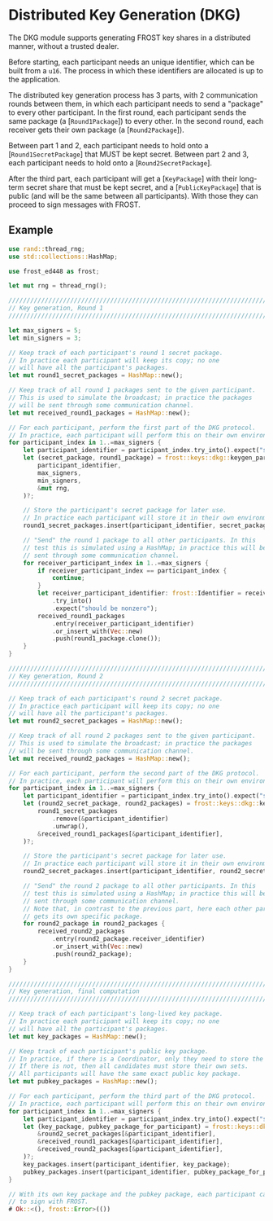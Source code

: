 # Distributed Key Generation (DKG)

The DKG module supports generating FROST key shares in a distributed manner,
without a trusted dealer.

Before starting, each participant needs an unique identifier, which can be built from
a `u16`. The process in which these identifiers are allocated is up to the application.

The distributed key generation process has 3 parts, with 2 communication rounds
between them, in which each participant needs to send a "package" to every other
participant. In the first round, each participant sends the same package
(a [`Round1Package`]) to every other. In the second round, each receiver gets
their own package (a [`Round2Package`]).

Between part 1 and 2, each participant needs to hold onto a [`Round1SecretPackage`]
that MUST be kept secret. Between part 2 and 3, each participant needs to hold
onto a [`Round2SecretPackage`].

After the third part, each participant will get a [`KeyPackage`] with their
long-term secret share that must be kept secret, and a [`PublicKeyPackage`]
that is public (and will be the same between all participants). With those
they can proceed to sign messages with FROST.


## Example

```rust
use rand::thread_rng;
use std::collections::HashMap;

use frost_ed448 as frost;

let mut rng = thread_rng();

////////////////////////////////////////////////////////////////////////////
// Key generation, Round 1
////////////////////////////////////////////////////////////////////////////

let max_signers = 5;
let min_signers = 3;

// Keep track of each participant's round 1 secret package.
// In practice each participant will keep its copy; no one
// will have all the participant's packages.
let mut round1_secret_packages = HashMap::new();

// Keep track of all round 1 packages sent to the given participant.
// This is used to simulate the broadcast; in practice the packages
// will be sent through some communication channel.
let mut received_round1_packages = HashMap::new();

// For each participant, perform the first part of the DKG protocol.
// In practice, each participant will perform this on their own environments.
for participant_index in 1..=max_signers {
    let participant_identifier = participant_index.try_into().expect("should be nonzero");
    let (secret_package, round1_package) = frost::keys::dkg::keygen_part1(
        participant_identifier,
        max_signers,
        min_signers,
        &mut rng,
    )?;

    // Store the participant's secret package for later use.
    // In practice each participant will store it in their own environment.
    round1_secret_packages.insert(participant_identifier, secret_package);

    // "Send" the round 1 package to all other participants. In this
    // test this is simulated using a HashMap; in practice this will be
    // sent through some communication channel.
    for receiver_participant_index in 1..=max_signers {
        if receiver_participant_index == participant_index {
            continue;
        }
        let receiver_participant_identifier: frost::Identifier = receiver_participant_index
            .try_into()
            .expect("should be nonzero");
        received_round1_packages
            .entry(receiver_participant_identifier)
            .or_insert_with(Vec::new)
            .push(round1_package.clone());
    }
}

////////////////////////////////////////////////////////////////////////////
// Key generation, Round 2
////////////////////////////////////////////////////////////////////////////

// Keep track of each participant's round 2 secret package.
// In practice each participant will keep its copy; no one
// will have all the participant's packages.
let mut round2_secret_packages = HashMap::new();

// Keep track of all round 2 packages sent to the given participant.
// This is used to simulate the broadcast; in practice the packages
// will be sent through some communication channel.
let mut received_round2_packages = HashMap::new();

// For each participant, perform the second part of the DKG protocol.
// In practice, each participant will perform this on their own environments.
for participant_index in 1..=max_signers {
    let participant_identifier = participant_index.try_into().expect("should be nonzero");
    let (round2_secret_package, round2_packages) = frost::keys::dkg::keygen_part2(
        round1_secret_packages
            .remove(&participant_identifier)
            .unwrap(),
        &received_round1_packages[&participant_identifier],
    )?;

    // Store the participant's secret package for later use.
    // In practice each participant will store it in their own environment.
    round2_secret_packages.insert(participant_identifier, round2_secret_package);

    // "Send" the round 2 package to all other participants. In this
    // test this is simulated using a HashMap; in practice this will be
    // sent through some communication channel.
    // Note that, in contrast to the previous part, here each other participant
    // gets its own specific package.
    for round2_package in round2_packages {
        received_round2_packages
            .entry(round2_package.receiver_identifier)
            .or_insert_with(Vec::new)
            .push(round2_package);
    }
}

////////////////////////////////////////////////////////////////////////////
// Key generation, final computation
////////////////////////////////////////////////////////////////////////////

// Keep track of each participant's long-lived key package.
// In practice each participant will keep its copy; no one
// will have all the participant's packages.
let mut key_packages = HashMap::new();

// Keep track of each participant's public key package.
// In practice, if there is a Coordinator, only they need to store the set.
// If there is not, then all candidates must store their own sets.
// All participants will have the same exact public key package.
let mut pubkey_packages = HashMap::new();

// For each participant, perform the third part of the DKG protocol.
// In practice, each participant will perform this on their own environments.
for participant_index in 1..=max_signers {
    let participant_identifier = participant_index.try_into().expect("should be nonzero");
    let (key_package, pubkey_package_for_participant) = frost::keys::dkg::keygen_part3(
        &round2_secret_packages[&participant_identifier],
        &received_round1_packages[&participant_identifier],
        &received_round2_packages[&participant_identifier],
    )?;
    key_packages.insert(participant_identifier, key_package);
    pubkey_packages.insert(participant_identifier, pubkey_package_for_participant);
}

// With its own key package and the pubkey package, each participant can now proceed
// to sign with FROST.
# Ok::<(), frost::Error>(())
```
